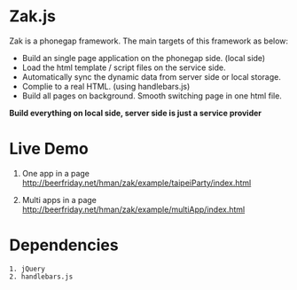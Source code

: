 Zak.js
===

Zak is a phonegap framework. The main targets of this framework as below:

 - Build an single page application on the phonegap side. (local side)
 - Load the html template / script files on the service side.
 - Automatically sync the dynamic data from server side or local storage.
 - Complie to a real HTML. (using handlebars.js)
 - Build all pages on background. Smooth switching page in one html file.


<strong>Build everything on local side, server side is just a service provider</strong>



Live Demo
==================

1. One app in a page
   http://beerfriday.net/hman/zak/example/taipeiParty/index.html

2. Multi apps in a page
   http://beerfriday.net/hman/zak/example/multiApp/index.html



Dependencies
==================
	1. jQuery
	2. handlebars.js
